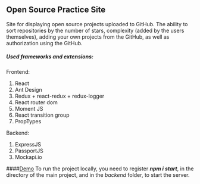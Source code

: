  Open Source Practice Site
---
Site for displaying open source projects uploaded to GitHub. 
The ability to sort repositories by the number of stars, complexity (added by the users themselves), 
adding your own projects from the GitHub, as well as authorization using the GitHub.


##### Used frameworks and extensions: 
Frontend: 
1. React
2. Ant Design
3. Redux + react-redux + redux-logger
4. React router dom
5. Moment JS
6. React transition group
7. PropTypes

Backend: 
1. ExpressJS
2. PassportJS
3. Mockapi.io





####[Demo](https://open-souce-practice-site-bte7y6hts-shamaa5.vercel.app/)
To run the project locally, you need to register **_npm i start_**,
in the directory of the main project, and in the *backend* folder, to start the server.